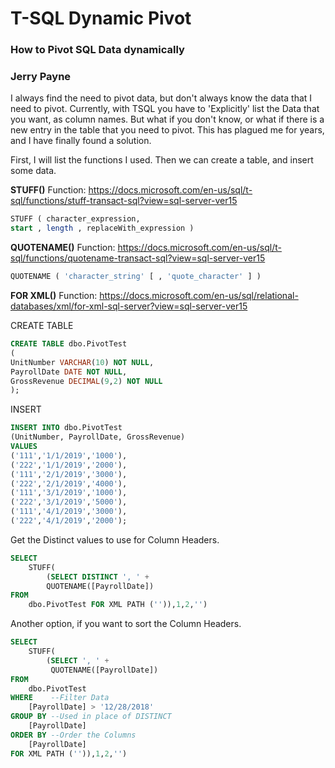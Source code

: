 # T-SQL Dynamic Pivot
### How to Pivot SQL Data dynamically

### Jerry Payne


I always find the need to pivot data, but don't always know the data that I need to pivot.  Currently, with TSQL you have to 'Explicitly' list the Data that you want, as column names.  But what if you don't know, or what if there is a new entry in the table that you need to pivot.  This has plagued me for years, and I have finally found a solution.  

First, I will list the functions I used.  Then we can create a table, and insert some data.

**STUFF()** Function:
https://docs.microsoft.com/en-us/sql/t-sql/functions/stuff-transact-sql?view=sql-server-ver15
```SQL
STUFF ( character_expression, 
start , length , replaceWith_expression )
```

**QUOTENAME()** Function:
https://docs.microsoft.com/en-us/sql/t-sql/functions/quotename-transact-sql?view=sql-server-ver15
```SQL
QUOTENAME ( 'character_string' [ , 'quote_character' ] )
```

**FOR XML()** Function:
https://docs.microsoft.com/en-us/sql/relational-databases/xml/for-xml-sql-server?view=sql-server-ver15


CREATE TABLE
```SQL
CREATE TABLE dbo.PivotTest
(
UnitNumber VARCHAR(10) NOT NULL,
PayrollDate DATE NOT NULL,
GrossRevenue DECIMAL(9,2) NOT NULL 
);
```




INSERT
```SQL
INSERT INTO dbo.PivotTest
(UnitNumber, PayrollDate, GrossRevenue)
VALUES
('111','1/1/2019','1000'),
('222','1/1/2019','2000'),
('111','2/1/2019','3000'),
('222','2/1/2019','4000'),
('111','3/1/2019','1000'),
('222','3/1/2019','5000'),
('111','4/1/2019','3000'),
('222','4/1/2019','2000');

```



Get the Distinct values to use for Column Headers.
```SQL
SELECT 
    STUFF(
        (SELECT DISTINCT ', ' + 
        QUOTENAME([PayrollDate]) 
FROM 
    dbo.PivotTest FOR XML PATH ('')),1,2,'')
```

Another option, if you want to sort the Column Headers.
```SQL
SELECT
    STUFF(
        (SELECT ', ' +
         QUOTENAME([PayrollDate]) 
FROM 
	dbo.PivotTest
WHERE    --Filter Data
	[PayrollDate] > '12/28/2018'
GROUP BY --Used in place of DISTINCT
	[PayrollDate]
ORDER BY --Order the Columns
	[PayrollDate]
FOR XML PATH ('')),1,2,'')

